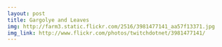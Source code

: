 ```yaml
---
layout: post
title: Gargolye and Leaves 
img: http://farm3.static.flickr.com/2516/3981477141_aa57f13371.jpg 
img_link: http://www.flickr.com/photos/twitchdotnet/3981477141/ 
---
```

